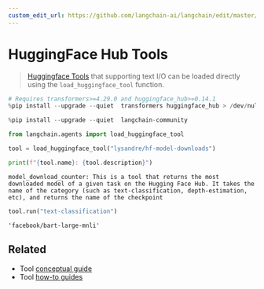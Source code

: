 ```yaml
---
custom_edit_url: https://github.com/langchain-ai/langchain/edit/master/docs/docs/integrations/tools/huggingface_tools.ipynb
---
```

# HuggingFace Hub Tools

>[Huggingface Tools](https://huggingface.co/docs/transformers/v4.29.0/en/custom_tools) that supporting text I/O can be
loaded directly using the `load_huggingface_tool` function.


```python
# Requires transformers>=4.29.0 and huggingface_hub>=0.14.1
%pip install --upgrade --quiet  transformers huggingface_hub > /dev/null
```


```python
%pip install --upgrade --quiet  langchain-community
```


```python
from langchain.agents import load_huggingface_tool

tool = load_huggingface_tool("lysandre/hf-model-downloads")

print(f"{tool.name}: {tool.description}")
```
```output
model_download_counter: This is a tool that returns the most downloaded model of a given task on the Hugging Face Hub. It takes the name of the category (such as text-classification, depth-estimation, etc), and returns the name of the checkpoint
```

```python
tool.run("text-classification")
```



```output
'facebook/bart-large-mnli'
```



## Related

- Tool [conceptual guide](/docs/concepts/#tools)
- Tool [how-to guides](/docs/how_to/#tools)
